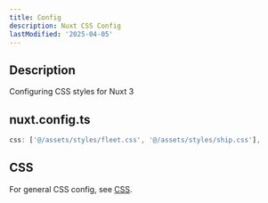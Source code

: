 ```yaml
---
title: Config
description: Nuxt CSS Config
lastModified: '2025-04-05'
---
```


## Description

Configuring CSS styles for Nuxt 3

## nuxt.config.ts

```ts
css: ['@/assets/styles/fleet.css', '@/assets/styles/ship.css'],
```

## CSS

For general CSS config, see [CSS](../../../languages/css).
